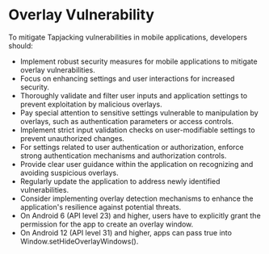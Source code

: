 
# Overlay Vulnerability

To mitigate Tapjacking vulnerabilities in mobile applications, developers should:

 * Implement robust security measures for mobile applications to mitigate overlay vulnerabilities.
 * Focus on enhancing settings and user interactions for increased security.
 * Thoroughly validate and filter user inputs and application settings to prevent exploitation by malicious overlays.
 * Pay special attention to sensitive settings vulnerable to manipulation by overlays, such as authentication parameters or access controls.
 * Implement strict input validation checks on user-modifiable settings to prevent unauthorized changes.
 * For settings related to user authentication or authorization, enforce strong authentication mechanisms and authorization controls.
 * Provide clear user guidance within the application on recognizing and avoiding suspicious overlays.
 * Regularly update the application to address newly identified vulnerabilities.
 * Consider implementing overlay detection mechanisms to enhance the application's resilience against potential threats.
 * On Android 6 (API level 23) and higher, users have to explicitly grant the permission for the app to create an overlay window.
 * On Android 12 (API level 31) and higher, apps can pass true into Window.setHideOverlayWindows().
